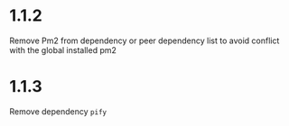 # 1.1.2

Remove Pm2 from dependency or peer dependency list to avoid conflict with the global installed pm2

# 1.1.3
Remove dependency `pify`
